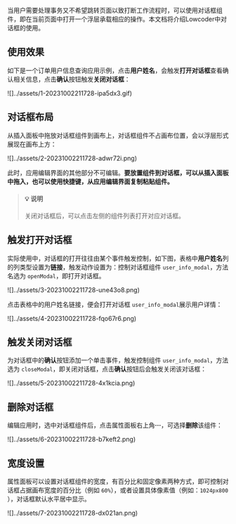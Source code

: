 当用户需要处理事务又不希望跳转页面以致打断工作流程时，可以使用对话框组件，即在当前页面中打开一个浮层承载相应的操作。本文档将介绍Lowcoder中对话框的使用。

## 使用效果

如下是一个订单用户信息查询应用示例，点击​**用户姓名**​，会触发**打开对话框**查看确认相关信息，点击**确认**按钮触发​**关闭对话框**​：

![]../assets/1-20231002211728-ipa5dx3.gif)​

## 对话框布局

从插入面板中拖放对话框组件到画布上，对话框组件不占画布位置，会以浮层形式展现在画布上方：

![]../assets/2-20231002211728-adwr72i.png)​

此时，应用编辑界面的其他部分不可编辑。**要放置组件到对话框，可以从插入面板中拖入，也可以使用快捷键，从应用编辑界面复制粘贴组件。**

> #### 💡 说明
>
> 关闭对话框后，可以点击左侧的组件列表打开对应对话框。

## 触发打开对话框

实际使用中，对话框的打开往往由某个事件触发控制，如下图，表格中**用户姓名**列的列类型设置为​**链接**​，触发动作设置为：控制对话框组件 `user_info_modal`​，方法名选为 `openModal`​，即打开对话框。

![]../assets/3-20231002211728-une43o8.png)​

点击表格中的用户姓名链接，便会打开对话框 `user_info_modal`​ 展示用户详情：

![]../assets/4-20231002211728-fqo67r6.png)​

## 触发关闭对话框

为对话框中的**确认**按钮添加一个单击事件，触发控制组件 `user_info_modal`​，方法选为 `closeModal`​，即关闭对话框，点击**确认**按钮后会触发关闭该对话框：

![]../assets/5-20231002211728-4x1kcia.png)​

## 删除对话框

编辑应用时，选中对话框组件后，点击属性面板右上角 ​**···**​，可选择**删除**该组件：

![]../assets/6-20231002211728-b7keft2.png)​

## 宽度设置

属性面板可以设置对话框组件的宽度，有百分比和固定像素两种方式，即可控制对话框占据画布宽度的百分比（例如 `60%`​），或者设置具体像素值（例如：`1024px800`​），对话框默认水平居中显示。

![]../assets/7-20231002211728-dx021an.png)​